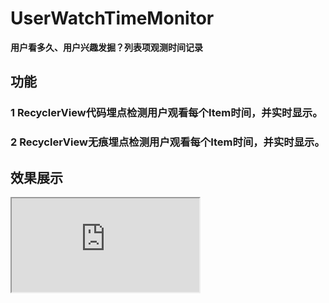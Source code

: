 # UserWatchTimeMonitor
__用户看多久、用户兴趣发掘？列表项观测时间记录__
## 功能
### 1 RecyclerView代码埋点检测用户观看每个Item时间，并实时显示。
### 2 RecyclerView无痕埋点检测用户观看每个Item时间，并实时显示。
## 效果展示
<iframe src="http://v.youku.com/v_show/id_XMzk5MzQ2MDYyNA==.html?spm=a2hzp.8244740.0.0">
